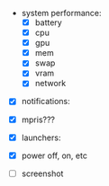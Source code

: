 - system performance:
    - [x] battery
    - [x] cpu
    - [x] gpu
    - [x] mem
    - [x] swap
    - [x] vram
    - [x] network
- [x] notifications:
- [x] mpris???
- [x] launchers:
- [x] power off, on, etc
- [ ] screenshot


